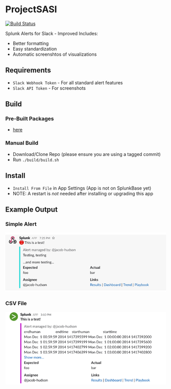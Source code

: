 # ProjectSASI


[![Build Status](https://travis-ci.org/jacob-hudson/ProjectSASI.svg?branch=master)](https://travis-ci.org/jacob-hudson/ProjectSASI)

Splunk Alerts for Slack - Improved
Includes:
- Better formatting
- Easy standardization
- Automatic screenshtos of visualizations

## Requirements
- `Slack Webhook Token` - For all standard alert features
- `Slack API Token` - For screenshots

## Build
### Pre-Built Packages
- [here](https://github.com/jacob-hudson/ProjectSASI/releases)

### Manual Build
- Download/Clone Repo (please ensure you are using a tagged commit)
- Run `./build/build.sh`

## Install
- `Install From File` in App Settings (App is not on SplunkBase yet)
- NOTE:  A restart is *not* needed after installing or upgrading this app

## Example Output
### Simple Alert
![Example Slack Alerts](https://github.com/jacob-hudson/ProjectSASI/blob/master/data/img/example.png?raw=true "Example Slack Alerts")

### CSV File
![Example Slack Alerts](https://github.com/jacob-hudson/ProjectSASI/blob/master/data/img/example_csv.png?raw=true "Example Slack Alerts - CSV")
